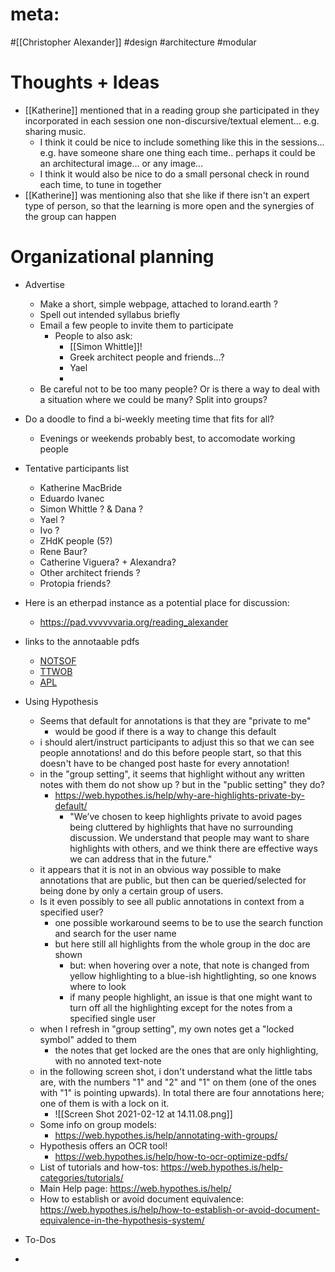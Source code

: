 # meta: 
#[[Christopher Alexander]] #design #architecture #modular 


# Thoughts + Ideas
- [[Katherine]] mentioned that in a reading group she participated in they incorporated in each session one non-discursive/textual element... e.g. sharing music. 
	- I think it could be nice to include something like this in the sessions... e.g. have someone share one thing each time.. perhaps it could be an architectural image... or any image... 
	- I think it would also be nice to do a small personal check in round each time, to tune in together
- [[Katherine]] was mentioning also that she like if there isn't an expert type of person, so that the learning is more open and the synergies of the group can happen





# Organizational planning
- Advertise
	- Make a short, simple webpage, attached to lorand.earth ?
	- Spell out intended syllabus briefly
	- Email a few people to invite them to participate
		- People to also ask:
			- [[Simon Whittle]]!
			- Greek architect people and friends...? 
			- Yael 
			- 
	- Be careful not to be too many people? Or is there a way to deal with a situation where we could be many? Split into groups?
- Do a doodle to find a bi-weekly meeting time that fits for all?
	- Evenings or weekends probably best, to accomodate working people
- Tentative participants list
	- Katherine MacBride
	- Eduardo Ivanec
	- Simon Whittle ? & Dana ? 
	- Yael ? 
	- Ivo ? 
	- ZHdK people (5?)
	- Rene Baur? 
	- Catherine Viguera? + Alexandra? 
	- Other architect friends ? 
	- Protopia friends? 
- Here is an etherpad instance as a potential place for discussion: 
	- https://pad.vvvvvvaria.org/reading_alexander
- links to the annotaable pdfs
	- [NOTSOF](anagora.org/go/notes-on-the-synthesis-of-form/hypothesis) 
	- [TTWOB](anagora.org/go/the-timeless-way-of-building/hypothesis)
	- [APL](anagora.org/go/a-pattern-language/hypothesis)
- Using Hypothesis
	- Seems that default for annotations is that they are "private to me"
		- would be good if there is a way to change this default
	- i should alert/instruct participants to adjust this so that we can see people annotations! and do this before people start, so that this doesn't have to be changed post haste for every annotation!
	- in the "group setting", it seems that highlight without any written notes with them do not show up ? but in the "public setting" they do?
		- https://web.hypothes.is/help/why-are-highlights-private-by-default/
			- "We’ve chosen to keep highlights private to avoid pages being cluttered by highlights that have no surrounding discussion. We understand that people may want to share highlights with others, and we think there are effective ways we can address that in the future."
	- it appears that it is not in an obvious way possible to make annotations that are public, but then can be queried/selected for being done by only a certain group of users. 
	- Is it even possibly to see all public annotations in context from a specified user? 
		- one possible workaround seems to be to use the search function and search for the user name
		- but here still all highlights from the whole group in the doc are shown
			- but: when hovering over a note, that note is changed from yellow highlighting to a blue-ish hightlighting, so one knows where to look
			- if many people highlight, an issue is that one might want to turn off all the highlighting except for the notes from a specified single user
	- when I refresh in "group setting", my own notes get a "locked symbol" added to them
		- the notes that get locked are the ones that are only highlighting, with no annoted text-note
	- in the following screen shot, i don't understand what the little tabs are, with the numbers "1" and "2" and "1" on them (one of the ones with "1" is pointing upwards). In total there are four annotations here; one of them is with a lock on it. 
		- ![[Screen Shot 2021-02-12 at 14.11.08.png]]
	- Some info on group models: 
		- https://web.hypothes.is/help/annotating-with-groups/
	- Hypothesis offers an OCR tool!
		- https://web.hypothes.is/help/how-to-ocr-optimize-pdfs/
	- List of tutorials and how-tos: https://web.hypothes.is/help-categories/tutorials/
	- Main Help page: https://web.hypothes.is/help/
	- How to establish or avoid document equivalence: https://web.hypothes.is/help/how-to-establish-or-avoid-document-equivalence-in-the-hypothesis-system/

- To-Dos
-



